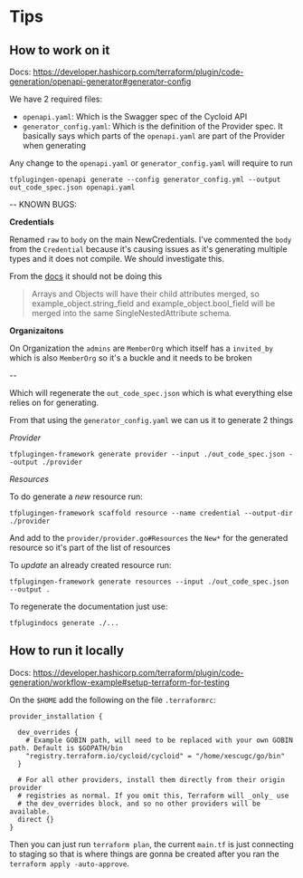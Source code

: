 # Tips

## How to work on it

Docs: https://developer.hashicorp.com/terraform/plugin/code-generation/openapi-generator#generator-config 

We have 2 required files:
* `openapi.yaml`: Which is the Swagger spec of the Cycloid API
* `generator_config.yaml`: Which is the definition of the Provider spec. It basically says which parts of the `openapi.yaml` are part of the Provider when generating

Any change to the `openapi.yaml` or `generator_config.yaml` will require to run 

```
tfplugingen-openapi generate --config generator_config.yml --output out_code_spec.json openapi.yaml
```

--
KNOWN BUGS:

**Credentials**

Renamed `raw` to `body` on the main NewCredentials. I've commented the `body` from the `Credential` because it's causing issues as it's generating multiple types and it does not compile. We should investigate this.

From the [docs](https://github.com/hashicorp/terraform-plugin-codegen-openapi/blob/main/DESIGN.md#resources) it should not be doing this

> Arrays and Objects will have their child attributes merged, so example_object.string_field and example_object.bool_field will be merged into the same SingleNestedAttribute schema.


**Organizaitons**

On Organization the `admins` are `MemberOrg` which itself has a `invited_by` which is also `MemberOrg` so it's a buckle and it needs to be broken

--

Which will regenerate the `out_code_spec.json` which is what everything else relies on for generating.

From that using the `generator_config.yaml` we can us it to generate 2 things

*Provider*

```
tfplugingen-framework generate provider --input ./out_code_spec.json --output ./provider
```

*Resources*

To do generate a *new* resource run:

```
tfplugingen-framework scaffold resource --name credential --output-dir ./provider
```

And add to the `provider/provider.go#Resources` the `New*` for the generated resource so it's part of the list of resources

To *update* an already created resource run:

```
tfplugingen-framework generate resources --input ./out_code_spec.json --output .
```

To regenerate the documentation just use:

```
tfplugindocs generate ./...
```

## How to run it locally

Docs: https://developer.hashicorp.com/terraform/plugin/code-generation/workflow-example#setup-terraform-for-testing

On the `$HOME` add the following on the file `.terraformrc`:

```hcl
provider_installation {

  dev_overrides {
    # Example GOBIN path, will need to be replaced with your own GOBIN path. Default is $GOPATH/bin
    "registry.terraform.io/cycloid/cycloid" = "/home/xescugc/go/bin"
  }

  # For all other providers, install them directly from their origin provider
  # registries as normal. If you omit this, Terraform will _only_ use
  # the dev_overrides block, and so no other providers will be available.
  direct {}
}
```

Then you can just run `terraform plan`, the current `main.tf` is just connecting to staging so that is where things are gonna be created
after you ran the `terraform apply -auto-approve`.
